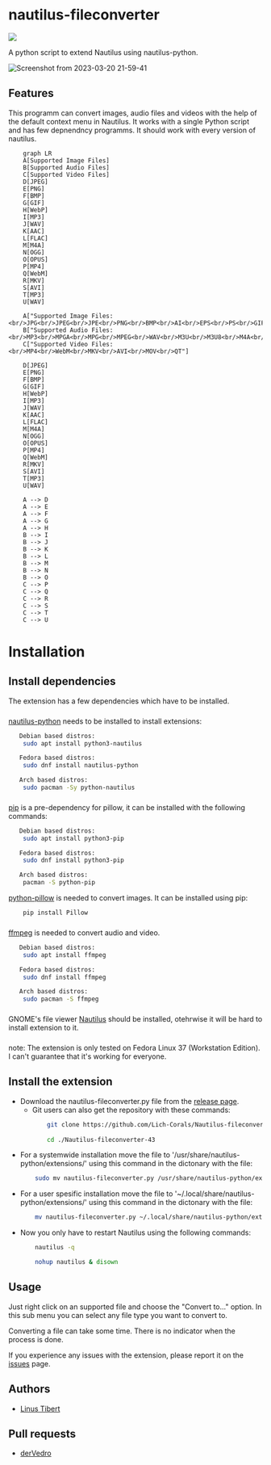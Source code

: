 
# nautilus-fileconverter
[![](https://img.shields.io/endpoint?style=for-the-badge&url=https%3A%2F%2Flichcorals.netlify.app%2Fgnome_look.json)](https://www.gnome-look.org/s/Gnome/p/1965601)

A python script to extend Nautilus using nautilus-python.

![Screenshot from 2023-03-20 21-59-41](https://user-images.githubusercontent.com/111392332/226464712-216ef143-6ca7-4c9d-ac15-e51e3a299550.png)

## Features
This programm can convert images, audio files and videos with the help of the default context menu in Nautilus. It works with a single Python script and has few depnendncy programms. It should work with every version of nautilus.
```mermaid
    graph LR
    A[Supported Image Files]
    B[Supported Audio Files]
    C[Supported Video Files]
    D[JPEG]
    E[PNG]
    F[BMP]
    G[GIF]
    H[WebP]
    I[MP3]
    J[WAV]
    K[AAC]
    L[FLAC]
    M[M4A]
    N[OGG]
    O[OPUS]
    P[MP4]
    Q[WebM]
    R[MKV]
    S[AVI]
    T[MP3]
    U[WAV]
    
    A["Supported Image Files:<br/>JPG<br/>JPEG<br/>JPE<br/>PNG<br/>BMP<br/>AI<br/>EPS<br/>PS<br/>GIF<br/>ICO<br/>PCX<br/>PPM<br/>TIFF<br/>TIF<br/>XBM<br/>FLI<br/>FPX<br/>BIN<br/>WMF<br/>XPM<br/>WEBP<br/>AVIF"]
    B["Supported Audio Files:<br/>MP3<br/>MPGA<br/>MPG<br/>MPEG<br/>WAV<br/>M3U<br/>M3U8<br/>M4A<br/>MKA<br/>AAC<br/>3GP<br/>3G2<br/>OGG<br/>OPUS"]
    C["Supported Video Files:<br/>MP4<br/>WebM<br/>MKV<br/>AVI<br/>MOV<br/>QT"]
   
    D[JPEG]
    E[PNG]
    F[BMP]
    G[GIF]
    H[WebP]
    I[MP3]
    J[WAV]
    K[AAC]
    L[FLAC]
    M[M4A]
    N[OGG]
    O[OPUS]
    P[MP4]
    Q[WebM]
    R[MKV]
    S[AVI]
    T[MP3]
    U[WAV]
    
    A --> D
    A --> E
    A --> F
    A --> G
    A --> H
    B --> I
    B --> J
    B --> K
    B --> L
    B --> M
    B --> N
    B --> O
    C --> P
    C --> Q
    C --> R
    C --> S
    C --> T
    C --> U
```
# Installation
## Install dependencies
The extension has a few dependencies which have to be installed.
###
[nautilus-python](https://github.com/GNOME/nautilus-python) needs to be installed to install extensions:

```bash
   Debian based distros:
    sudo apt install python3-nautilus

   Fedora based distros:
    sudo dnf install nautilus-python

   Arch based distros:
    sudo pacman -Sy python-nautilus
```
###


[pip](https://pypi.org/project/pip/) is a pre-dependency for pillow, it can be installed with the following commands:

```bash
   Debian based distros:
    sudo apt install python3-pip

   Fedora based distros:
    sudo dnf install python3-pip

   Arch based distros:
    pacman -S python-pip
```

[python-pillow](https://python-pillow.org/) is needed to convert images. It can be installed using pip:
```bash
    pip install Pillow
```
###

[ffmpeg](https://ffmpeg.org/download.html#build-linux) is needed to convert audio and video.

```bash
   Debian based distros:
    sudo apt install ffmpeg

   Fedora based distros:
    sudo dnf install ffmpeg

   Arch based distros:
    sudo pacman -S ffmpeg
```
###
GNOME's file viewer [Nautilus](https://apps.gnome.org/en-GB/app/org.gnome.Nautilus/) should be installed, otehrwise it will be hard to install extension to it. 
###
note: The extension is only tested on Fedora Linux 37 (Workstation Edition). I can't guarantee that it's working for everyone.
## Install the extension
- Download the nautilus-fileconverter.py file from the [release page](https://github.com/Lich-Corals/Nautilus-fileconverter-43/releases).
    - Git users can also get the repository with these commands:
        ```bash
            git clone https://github.com/Lich-Corals/Nautilus-fileconverter-43
            
            cd ./Nautilus-fileconverter-43
        ```
- For a systemwide installation move the file to '/usr/share/nautilus-python/extensions/' using this command in the dictonary with the file:
    ```bash
        sudo mv nautilus-fileconverter.py /usr/share/nautilus-python/extensions/nautilus-fileconverter.py
    ```
- For a user spesific installation move the file to '~/.local/share/nautilus-python/extensions/' using this command in the dictonary with the file:
    ```bash
        mv nautilus-fileconverter.py ~/.local/share/nautilus-python/extensions/nautilus-fileconverter.py
    ```
- Now you only have to restart Nautilus using the following commands:
    ```bash
        nautilus -q 

        nohup nautilus & disown
    ```
## Usage

Just right click on an supported file and choose the "Convert to..." option. In this sub menu you can select any file type you want to convert to.

Converting a file can take some time. There is no indicator when the process is done.

If you experience any issues with the extension, please report it on the [issues](https://github.com/Lich-Corals/nautilus-fileconverter/issues) page.

## Authors

- [Linus Tibert](https://github.com/Lich-Corals)

## Pull requests

- [derVedro](https://github.com/derVedro)
